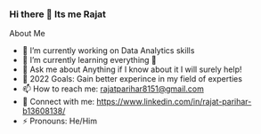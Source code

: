 ### Hi there 👋 Its me Rajat

About Me

- 🔭 I’m currently working on Data Analytics skills
- 🌱 I’m currently learning everything 🤣
- 💬 Ask me about Anything if I know about it I will surely help!
- 🥅 2022 Goals: Gain better experince in my field of experties
- 📫 How to reach me: rajatparihar8151@gmail.com
- 🧬 Connect with me: https://www.linkedin.com/in/rajat-parihar-b13608138/
- ⚡ Pronouns: He/Him

